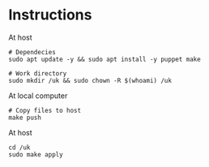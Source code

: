 # Instructions


At host
```
# Dependecies
sudo apt update -y && sudo apt install -y puppet make

# Work directory
sudo mkdir /uk && sudo chown -R $(whoami) /uk
```

At local computer
```
# Copy files to host
make push
```

At host
```
cd /uk
sudo make apply
```